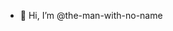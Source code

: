 - 👋 Hi, I’m @the-man-with-no-name

<!---
the-man-with-no-name/the-man-with-no-name is a ✨ special ✨ repository because its `README.md` (this file) appears on your GitHub profile.
You can click the Preview link to take a look at your changes.
--->
